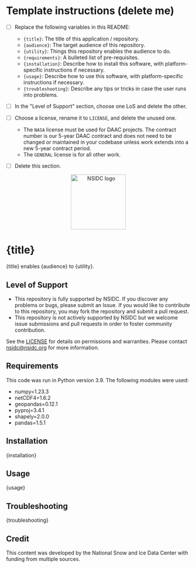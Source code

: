 # Template instructions (delete me)

- [ ] Replace the following variables in this README:
    * `{title}`: The title of this application / repository.
    * `{audience}`: The target audience of this repository.
    * `{utility}`: Things this repository enables the audience to do.
    * `{requirements}`: A bulleted list of pre-requisites.
    * `{installation}`: Describe how to install this software, with platform-specific
      instructions if necessary.
    * `{usage}`: Describe how to use this software, with platform-specific instructions
      if necessary.
    * `{troubleshooting}`: Describe any tips or tricks in case the user runs into
      problems.

- [ ] In the "Level of Support" section, choose one LoS and delete the other.

- [ ] Choose a license, rename it to `LICENSE`, and delete the unused one.
    * The `NASA` license must be used for DAAC projects. The contract number is our
      5-year DAAC contract and does not need to be changed or maintained in your
      codebase unless work extends into a new 5-year contract period.
    * The `GENERAL` license is for all other work.

- [ ] Delete this section.

<p align="center">
  <img alt="NSIDC logo" src="https://nsidc.org/themes/custom/nsidc/logo.svg" width="150" />
</p>


# {title}

{title} enables {audience} to {utility}.


## Level of Support

* This repository is fully supported by NSIDC. If you discover any problems or bugs,
  please submit an Issue. If you would like to contribute to this repository, you may fork
  the repository and submit a pull request. 
* This repository is not actively supported by NSIDC but we welcome issue submissions and
  pull requests in order to foster community contribution.

See the [LICENSE](LICENSE) for details on permissions and warranties. Please contact
nsidc@nsidc.org for more information.


## Requirements

This code was run in Python version 3.9. The following modules were used:
  - numpy=1.23.3
  - netCDF4=1.6.2
  - geopandas=0.12.1
  - pyproj=3.4.1
  - shapely=2.0.0
  - pandas=1.5.1

## Installation

{installation}


## Usage

{usage}


## Troubleshooting

{troubleshooting}


## Credit

This content was developed by the National Snow and Ice Data Center with funding from
multiple sources.
